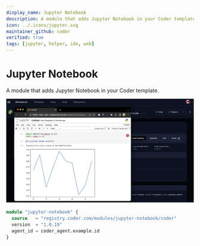 ```yaml
---
display_name: Jupyter Notebook
description: A module that adds Jupyter Notebook in your Coder template.
icon: ../.icons/jupyter.svg
maintainer_github: coder
verified: true
tags: [jupyter, helper, ide, web]
---
```


# Jupyter Notebook

A module that adds Jupyter Notebook in your Coder template.

![Jupyter Notebook](../.images/jupyter-notebook.png)

```tf
module "jupyter-notebook" {
  source   = "registry.coder.com/modules/jupyter-notebook/coder"
  version  = "1.0.19"
  agent_id = coder_agent.example.id
}
```
